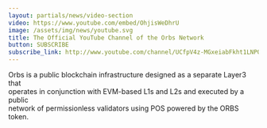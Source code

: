```yaml
---
layout: partials/news/video-section
video: https://www.youtube.com/embed/OhjisWeDhrU
image: /assets/img/news/youtube.svg
title: The Official YouTube Channel of the Orbs Network
button: SUBSCRIBE
subscribe_link: http://www.youtube.com/channel/UCfpV4z-MGxeiabFkht1LNPQ?sub_confirmation=1
---
```


Orbs is a public blockchain infrastructure designed as a separate Layer3 that <br /> operates in conjunction with EVM-based L1s and L2s and executed by a public <br /> network of permissionless validators using POS powered by the ORBS token.
